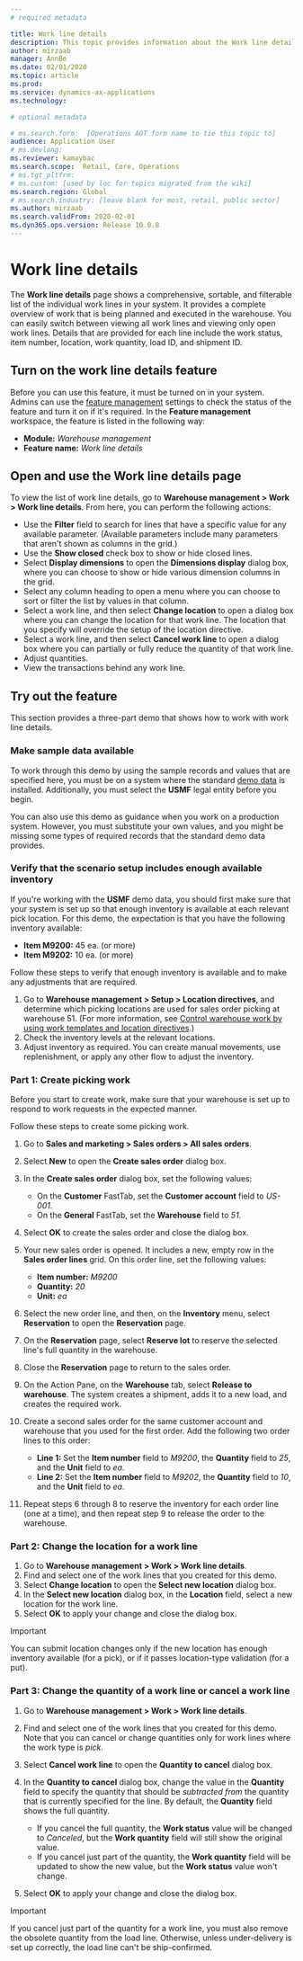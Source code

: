 ```yaml
---
# required metadata

title: Work line details
description: This topic provides information about the Work line details page, which shows a comprehensive, sortable, and filterable list of the individual work lines in your system.
author: mirzaab
manager: AnnBe
ms.date: 02/01/2020
ms.topic: article
ms.prod: 
ms.service: dynamics-ax-applications
ms.technology: 

# optional metadata

# ms.search.form:  [Operations AOT form name to tie this topic to]
audience: Application User
# ms.devlang: 
ms.reviewer: kamaybac
ms.search.scope:  Retail, Core, Operations
# ms.tgt_pltfrm: 
# ms.custom: [used by loc for topics migrated from the wiki]
ms.search.region: Global
# ms.search.industry: [leave blank for most, retail, public sector]
ms.author: mirzaab
ms.search.validFrom: 2020-02-01
ms.dyn365.ops.version: Release 10.0.8
---
```


# Work line details

The **Work line details** page shows a comprehensive, sortable, and filterable list of the individual work lines in your system. It provides a complete overview of work that is being planned and executed in the warehouse. You can easily switch between viewing all work lines and viewing only open work lines. Details that are provided for each line include the work status, item number, location, work quantity, load ID, and shipment ID.

## Turn on the work line details feature

Before you can use this feature, it must be turned on in your system. Admins can use the [feature management](../../fin-ops-core/fin-ops/get-started/feature-management/feature-management-overview.md) settings to check the status of the feature and turn it on if it's required. In the **Feature management** workspace, the feature is listed in the following way:

- **Module:** *Warehouse management*
- **Feature name:** *Work line details*

## Open and use the Work line details page

To view the list of work line details, go to **Warehouse management \> Work \> Work line details**. From here, you can perform the following actions:

- Use the **Filter** field to search for lines that have a specific value for any available parameter. (Available parameters include many parameters that aren't shown as columns in the grid.)
- Use the **Show closed** check box to show or hide closed lines.
- Select **Display dimensions** to open the **Dimensions display** dialog box, where you can choose to show or hide various dimension columns in the grid.
- Select any column heading to open a menu where you can choose to sort or filter the list by values in that column.
- Select a work line, and then select **Change location** to open a dialog box where you can change the location for that work line. The location that you specify will override the setup of the location directive.
- Select a work line, and then select **Cancel work line** to open a dialog box where you can partially or fully reduce the quantity of that work line.
- Adjust quantities.
- View the transactions behind any work line.

## Try out the feature

This section provides a three-part demo that shows how to work with work line details.

### Make sample data available

To work through this demo by using the sample records and values that are specified here, you must be on a system where the standard [demo data](../../fin-ops-core/dev-itpro/deployment/deploy-demo-environment.md) is installed. Additionally, you must select the **USMF** legal entity before you begin.

You can also use this demo as guidance when you work on a production system. However, you must substitute your own values, and you might be missing some types of required records that the standard demo data provides.

### Verify that the scenario setup includes enough available inventory

If you're working with the **USMF** demo data, you should first make sure that your system is set up so that enough inventory is available at each relevant pick location. For this demo, the expectation is that you have the following inventory available:

- **Item M9200:** 45 ea. (or more)
- **Item M9202:** 10 ea. (or more)

Follow these steps to verify that enough inventory is available and to make any adjustments that are required.

1. Go to **Warehouse management \> Setup \> Location directives**, and determine which picking locations are used for sales order picking at warehouse 51. (For more information, see [Control warehouse work by using work templates and location directives](control-warehouse-location-directives.md).)
1. Check the inventory levels at the relevant locations.
1. Adjust inventory as required. You can create manual movements, use replenishment, or apply any other flow to adjust the inventory.

### Part 1: Create picking work

Before you start to create work, make sure that your warehouse is set up to respond to work requests in the expected manner.

Follow these steps to create some picking work.

1. Go to **Sales and marketing \> Sales orders \> All sales orders**.
1. Select **New** to open the **Create sales order** dialog box.
1. In the **Create sales order** dialog box, set the following values:

    - On the **Customer** FastTab, set the **Customer account** field to _US-001_.
    - On the **General** FastTab, set the **Warehouse** field to _51_.

1. Select **OK** to create the sales order and close the dialog box.
1. Your new sales order is opened. It includes a new, empty row in the **Sales order lines** grid. On this order line, set the following values:

    - **Item number:** _M9200_
    - **Quantity:** _20_
    - **Unit:** _ea_

1. Select the new order line, and then, on the **Inventory** menu, select **Reservation** to open the **Reservation** page.
1. On the **Reservation** page, select **Reserve lot** to reserve the selected line's full quantity in the warehouse.
1. Close the **Reservation** page to return to the sales order.
1. On the Action Pane, on the **Warehouse** tab, select **Release to warehouse**. The system creates a shipment, adds it to a new load, and creates the required work.
1. Create a second sales order for the same customer account and warehouse that you used for the first order. Add the following two order lines to this order:

    - **Line 1:** Set the **Item number** field to _M9200_, the **Quantity** field to _25_, and the **Unit** field to _ea_.
    - **Line 2:** Set the **Item number** field to _M9202_, the **Quantity** field to _10_, and the **Unit** field to _ea_.

1. Repeat steps 6 through 8 to reserve the inventory for each order line (one at a time), and then repeat step 9 to release the order to the warehouse.

### Part 2: Change the location for a work line

1. Go to **Warehouse management \> Work \> Work line details**.
1. Find and select one of the work lines that you created for this demo.
1. Select **Change location** to open the **Select new location** dialog box.
1. In the **Select new location** dialog box, in the **Location** field, select a new location for the work line.
1. Select **OK** to apply your change and close the dialog box.

> [!IMPORTANT]
> You can submit location changes only if the new location has enough inventory available (for a pick), or if it passes location-type validation (for a put).

### Part 3: Change the quantity of a work line or cancel a work line

1. Go to **Warehouse management \> Work \> Work line details**.
1. Find and select one of the work lines that you created for this demo. Note that you can cancel or change quantities only for work lines where the work type is _pick_.
1. Select **Cancel work line** to open the **Quantity to cancel** dialog box.
1. In the **Quantity to cancel** dialog box, change the value in the **Quantity** field to specify the quantity that should be *subtracted from* the quantity that is currently specified for the line. By default, the **Quantity** field shows the full quantity.

    - If you cancel the full quantity, the **Work status** value will be changed to _Canceled_, but the **Work quantity** field will still show the original value.
    - If you cancel just part of the quantity, the **Work quantity** field will be updated to show the new value, but the **Work status** value won't change.

1. Select **OK** to apply your change and close the dialog box.

> [!IMPORTANT]
> If you cancel just part of the quantity for a work line, you must also remove the obsolete quantity from the load line. Otherwise, unless under-delivery is set up correctly, the load line can't be ship-confirmed.
